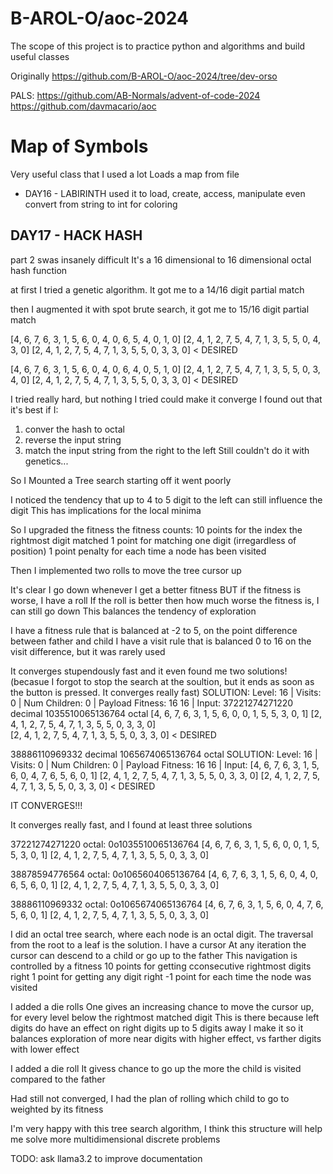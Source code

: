 # B-AROL-O/aoc-2024

The scope of this project is to practice python and algorithms and build useful classes

Originally https://github.com/B-AROL-O/aoc-2024/tree/dev-orso

PALS:
https://github.com/AB-Normals/advent-of-code-2024
https://github.com/davmacario/aoc

# Map of Symbols

Very useful class that I used a lot
Loads a map from file

- DAY16 - LABIRINTH
used it to load, create, access, manipulate
even convert from string to int for coloring


## DAY17 - HACK HASH
part 2 swas insanely difficult
It's a 16 dimensional to 16 dimensional octal hash function

at first I tried a genetic algorithm. It got me to a 14/16 digit partial match

then I augmented it with spot brute search, it got me to 15/16 digit partial match

[4, 6, 7, 6, 3, 1, 5, 6, 0, 4, 0, 6, 5, 4, 0, 1, 0]
[2, 4, 1, 2, 7, 5, 4, 7, 1, 3, 5, 5, 0, 4, 3, 0]
[2, 4, 1, 2, 7, 5, 4, 7, 1, 3, 5, 5, 0, 3, 3, 0] < DESIRED

[4, 6, 7, 6, 3, 1, 5, 6, 0, 4, 0, 6, 4, 0, 5, 1, 0]
[2, 4, 1, 2, 7, 5, 4, 7, 1, 3, 5, 5, 0, 3, 4, 0]
[2, 4, 1, 2, 7, 5, 4, 7, 1, 3, 5, 5, 0, 3, 3, 0] < DESIRED

I tried really hard, but nothing I tried could make it converge
I found out that it's best if I:
1) conver the hash to octal
2) reverse the input string
3) match the input string from the right to the left
Still couldn't do it with genetics...

So I Mounted a Tree search
starting off it went poorly

I  noticed the tendency that up to 4 to 5 digit to the left can still influence the digit
This has implications for the local minima

So I upgraded the fitness
the fitness counts:
10 points for the index the rightmost digit matched
1 point for matching one digit (irregardless of position)
1 point penalty for each time a node has been visited

Then I implemented two rolls to move the tree cursor up

It's clear I go down whenever I get a better fitness
BUT if the fitness is worse, I have a roll
If the roll is better then how much worse the fitness is, I can still go down
This balances the tendency of exploration

I have a fitness rule that is balanced at -2 to 5, on the point difference between father and child
I have a visit rule that is balanced 0 to 16 on the visit difference, but it was rarely used

It converges stupendously fast and it even found me two solutions! (becasue I forgot to stop the search at the soultion, but it ends as soon as the button is pressed. It converges really fast)
SOLUTION: Level: 16 | Visits: 0 | Num Children: 0 | Payload Fitness: 16 16 | Input:
37221274271220 decimal
1035510065136764 octal
[4, 6, 7, 6, 3, 1, 5, 6, 0, 0, 1, 5, 5, 3, 0, 1]
[2, 4, 1, 2, 7, 5, 4, 7, 1, 3, 5, 5, 0, 3, 3, 0]  
[2, 4, 1, 2, 7, 5, 4, 7, 1, 3, 5, 5, 0, 3, 3, 0] < DESIRED

38886110969332 decimal
1065674065136764 octal 
SOLUTION: Level: 16 | Visits: 0 | Num Children: 0 | Payload Fitness: 16 16 | Input:
[4, 6, 7, 6, 3, 1, 5, 6, 0, 4, 7, 6, 5, 6, 0, 1]
[2, 4, 1, 2, 7, 5, 4, 7, 1, 3, 5, 5, 0, 3, 3, 0]
[2, 4, 1, 2, 7, 5, 4, 7, 1, 3, 5, 5, 0, 3, 3, 0] < DESIRED

IT CONVERGES!!!

It converges really fast, and I found at least three solutions

37221274271220 octal: 0o1035510065136764 
[4, 6, 7, 6, 3, 1, 5, 6, 0, 0, 1, 5, 5, 3, 0, 1]
[2, 4, 1, 2, 7, 5, 4, 7, 1, 3, 5, 5, 0, 3, 3, 0]

38878594776564 octal: 0o1065604065136764
[4, 6, 7, 6, 3, 1, 5, 6, 0, 4, 0, 6, 5, 6, 0, 1]
[2, 4, 1, 2, 7, 5, 4, 7, 1, 3, 5, 5, 0, 3, 3, 0]  

38886110969332 octal: 0o1065674065136764
[4, 6, 7, 6, 3, 1, 5, 6, 0, 4, 7, 6, 5, 6, 0, 1]
[2, 4, 1, 2, 7, 5, 4, 7, 1, 3, 5, 5, 0, 3, 3, 0] 

I did an octal tree search, where each node is an octal digit.
The traversal from the root to a leaf is the solution.
I have a cursor
At any iteration the cursor can descend to a child or go up to the father
This navigation is controlled by a fitness
10 points for getting cconsecutive rightmost digits right
1 point for getting any digit right
-1 point for each time the node was visited

I added a die rolls
One gives an increasing chance to move the cursor up, for every level below the rightmost matched digit
This is there because left digits do have an effect on right digits up to 5 digits away
I make it so it balances exploration of more near digits with higher effect, vs farther digits with lower effect


I added a die roll
It givess chance to go up the more the child is visited compared to the father

Had still not converged, I had the plan of rolling which child to go to weighted by its fitness

I'm very happy with this tree search algorithm, I think this structure will help me solve more multidimensional discrete problems

TODO: ask llama3.2 to improve documentation







